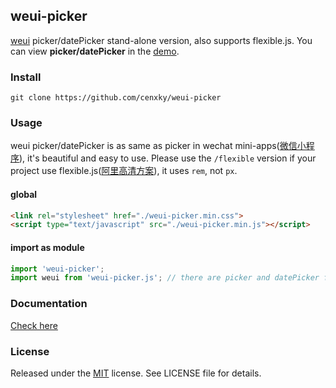 ## weui-picker

[weui](https://github.com/Tencent/weui) picker/datePicker stand-alone version, also supports flexible.js.
You can view **picker/datePicker** in the [demo](https://weui.io/weui.js/).

### Install

```shell
git clone https://github.com/cenxky/weui-picker
```

### Usage
weui picker/datePicker is as same as picker in wechat mini-apps([微信小程序](https://mp.weixin.qq.com/debug/wxadoc/dev/component/picker.html)), it's beautiful and easy to use.
Please use the `/flexible` version if your project use flexible.js([阿里高清方案](https://www.jianshu.com/p/985d26b40199)), it uses `rem`, not `px`.

#### global

```html
<link rel="stylesheet" href="./weui-picker.min.css">
<script type="text/javascript" src="./weui-picker.min.js"></script>
```

#### import as module
```javascript
import 'weui-picker';
import weui from 'weui-picker.js'; // there are picker and datePicker functions only in weui
```

### Documentation
[Check here](https://github.com/Tencent/weui.js/blob/master/docs/component/picker.md)


### License ###
Released under the [MIT](http://opensource.org/licenses/MIT) license. See LICENSE file for details.

